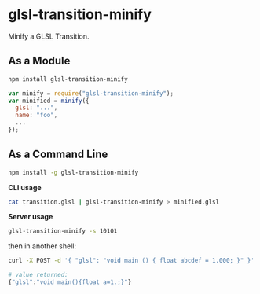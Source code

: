 glsl-transition-minify
===

Minify a GLSL Transition.

As a Module
---

```sh
npm install glsl-transition-minify
```

```javascript
var minify = require("glsl-transition-minify");
var minified = minify({
  glsl: "...",
  name: "foo",
  ...
});
```

As a Command Line
---

```sh
npm install -g glsl-transition-minify
```

**CLI usage**

```sh
cat transition.glsl | glsl-transition-minify > minified.glsl
```

**Server usage**

```sh
glsl-transition-minify -s 10101
```

then in another shell:

```sh
curl -X POST -d '{ "glsl": "void main () { float abcdef = 1.000; }" }' http://localhost:10101/compile

# value returned:
{"glsl":"void main(){float a=1.;}"}
```


